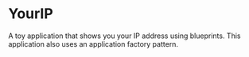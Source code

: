 # YourIP

A toy application that shows you your IP address using blueprints. This application also uses an application factory pattern.